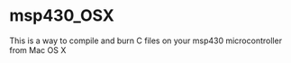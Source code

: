 # msp430_OSX
This is a way to compile and burn C files on your msp430 microcontroller from Mac OS X
